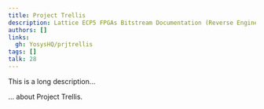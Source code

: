 ```yaml
---
title: Project Trellis
description: Lattice ECP5 FPGAs Bitstream Documentation (Reverse Engineered)
authors: []
links:
  gh: YosysHQ/prjtrellis
tags: []
talk: 28
---
```


This is a long description...
<!--more-->
... about Project Trellis.
